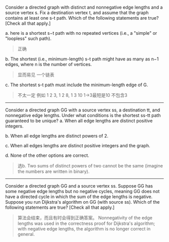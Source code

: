 Consider a directed graph with distinct and nonnegative edge lengths and a source vertex s. Fix a destination vertex t, and assume that the graph contains at least one s-t path. Which of the following statements are true? [Check all that apply.]
 
 a. here is a shortest s−t path with no repeated vertices (i.e., a "simple" or "loopless" such path).
 > 正确

b. The shortest (i.e., minimum-length) s-t path might have as many as n−1 edges, where n is the number of vertices.
> 显而易见 一个链表

c. The shortest s-t path must include the minimum-length edge of G.
> 不太一定 例如 1 2 3, 1 2 8, 1 3 10 1->3最短是10 不包含3
----
Consider a directed graph GG with a source vertex ss, a destination tt, and nonnegative edge lengths. Under what conditions is the shortest ss-tt path guaranteed to be unique?
a. When all edge lengths are distinct positive integers.

b. When all edge lengths are distinct powers of 2.

c. When all edges lengths are distinct positive integers and the graph.

d. None of the other options are correct.
> 选b. Two sums of distinct powers of two cannot be the same (imagine the numbers are written in binary).
---
Consider a directed graph GG and a source vertex ss. Suppose GG has some negative edge lengths but no negative cycles, meaning GG does not have a directed cycle in which the sum of the edge lengths is negative. Suppose you run Dijkstra's algorithm on GG (with source ss). Which of the following statements are true? [Check all that apply.]
> 算法会结束，而且有时会得到正确答案。 Nonnegativity of the edge lengths was used in the correctness proof for Dijkstra's algorithm; with negative edge lengths, the algorithm is no longer correct in general.